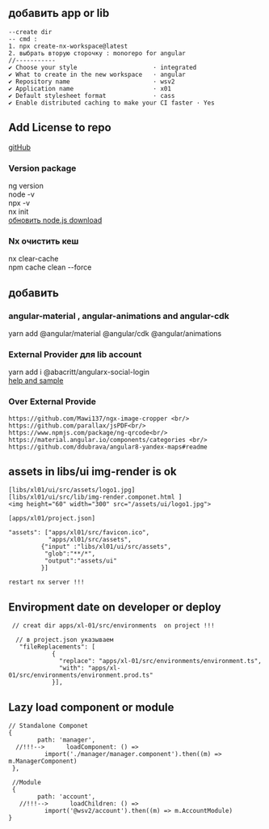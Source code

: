 ## добавить app or lib

```
--create dir 
-- cmd :
1. npx create-nx-workspace@latest
2. выбрать вторую сторочку : monorepo for angular
//-----------
✔ Choose your style                     · integrated
✔ What to create in the new workspace   · angular
✔ Repository name                       · wsv2
✔ Application name                      · x01
✔ Default stylesheet format             · cass
✔ Enable distributed caching to make your CI faster · Yes
```

## Add License to repo

[gitHub](https://docs.github.com/en/communities/setting-up-your-project-for-healthy-contributions/adding-a-license-to-a-repository)

### Version package

ng version </br>
node -v </br>
npx -v </br>
nx init <br>
[обновить node.js download](https://nodejs.org/en/download/) </br>

### Nx очистить кеш

nx clear-cache  
 npm cache clean --force

## добавить

### angular-material , angular-animations and angular-cdk

yarn add @angular/material @angular/cdk @angular/animations

### External Provider для lib account

yarn add i @abacritt/angularx-social-login <br/>
[help and sample](https://code-maze.com/how-to-sign-in-with-google-angular-aspnet-webapi/)<br/>

### Over External Provide

```
https://github.com/Mawi137/ngx-image-cropper <br/>
https://github.com/parallax/jsPDF<br/>
https://www.npmjs.com/package/ng-qrcode<br/>
https://material.angular.io/components/categories <br/>
https://github.com/ddubrava/angular8-yandex-maps#readme
```

## assets in libs/ui img-render is ok

```
[libs/xl01/ui/src/assets/logo1.jpg]
[libs/xl01/ui/src/lib/img-render.componet.html ]
<img height="60" width="300" src="/assets/ui/logo1.jpg">

[apps/xl01/project.json]

"assets": ["apps/xl01/src/favicon.ico",
           "apps/xl01/src/assets",
         {"input" :"libs/xl01/ui/src/assets",
          "glob":"**/*",
          "output":"assets/ui"
         }]

restart nx server !!!
```

## Enviropment date on developer or deploy

```
 // creat dir apps/xl-01/src/environments  on project !!!

  // в project.json указываем
   "fileReplacements": [
            {
              "replace": "apps/xl-01/src/environments/environment.ts",
              "with": "apps/xl-01/src/environments/environment.prod.ts"
            }],
```

## Lazy load component or module

```
// Standalone Componet
{
        path: 'manager',
  //!!!-->      loadComponent: () =>
          import('./manager/manager.component').then((m) => m.ManagerComponent)
 },

 //Module
 {
        path: 'account',
   //!!!-->      loadChildren: () =>
          import('@wsv2/account').then((m) => m.AccountModule)
}
```
